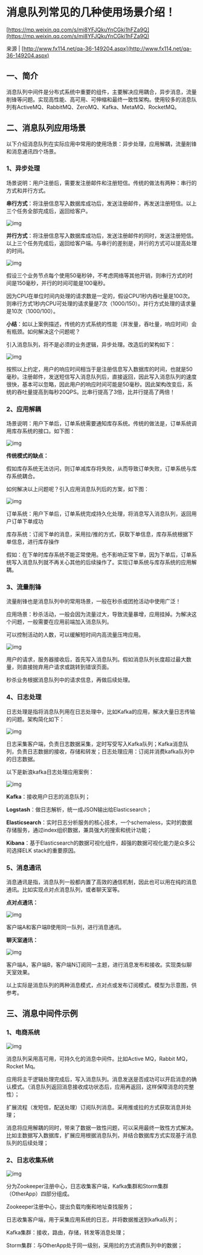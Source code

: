 # 消息队列常见的几种使用场景介绍！

[https://mp.weixin.qq.com/s/mi8YFJQkuYnCGki1hFZa9Q](https://mp.weixin.qq.com/s/mi8YFJQkuYnCGki1hFZa9Q)

来源 \| [http://www.fx114.net/qa-36-149204.aspx](http://www.fx114.net/qa-36-149204.aspx)

## **一、简介**

消息队列中间件是分布式系统中重要的组件，主要解决应用耦合，异步消息，流量削锋等问题。实现高性能、高可用、可伸缩和最终一致性架构。使用较多的消息队列有ActiveMQ、RabbitMQ、ZeroMQ、Kafka、MetaMQ、RocketMQ。

## **二、消息队列应用场景**

以下介绍消息队列在实际应用中常用的使用场景：异步处理，应用解耦，流量削锋和消息通讯四个场景。

### **1、异步处理**

场景说明：用户注册后，需要发注册邮件和注册短信。传统的做法有两种：串行的方式和并行方式。

**串行方式**：将注册信息写入数据库成功后，发送注册邮件，再发送注册短信。以上三个任务全部完成后，返回给客户。

![img](https://gitee.com/baicaihenxiao/imageDB/raw/master/uPic/png/2020/07/31/640-20200731103659451-103659.png)

**并行方式**：将注册信息写入数据库成功后，发送注册邮件的同时，发送注册短信。以上三个任务完成后，返回给客户端。与串行的差别是，并行的方式可以提高处理的时间。

![img](https://gitee.com/baicaihenxiao/imageDB/raw/master/uPic/png/2020/07/31/640-20200731103659693-103659.png)

假设三个业务节点每个使用50毫秒钟，不考虑网络等其他开销，则串行方式的时间是150毫秒，并行的时间可能是100毫秒。

因为CPU在单位时间内处理的请求数是一定的，假设CPU1秒内吞吐量是100次。则串行方式1秒内CPU可处理的请求量是7次（1000/150）。并行方式处理的请求量是10次（1000/100）。

**小结**：如以上案例描述，传统的方式系统的性能（并发量，吞吐量，响应时间）会有瓶颈。如何解决这个问题呢？

引入消息队列，将不是必须的业务逻辑，异步处理。改造后的架构如下：

![img](https://gitee.com/baicaihenxiao/imageDB/raw/master/uPic/png/2020/07/31/640-20200731103659973-103700.png)

按照以上约定，用户的响应时间相当于是注册信息写入数据库的时间，也就是50毫秒。注册邮件，发送短信写入消息队列后，直接返回，因此写入消息队列的速度很快，基本可以忽略，因此用户的响应时间可能是50毫秒。因此架构改变后，系统的吞吐量提高到每秒20QPS。比串行提高了3倍，比并行提高了两倍！

### **2、应用解耦**

场景说明：用户下单后，订单系统需要通知库存系统。传统的做法是，订单系统调用库存系统的接口。如下图：

![img](https://gitee.com/baicaihenxiao/imageDB/raw/master/uPic/png/2020/07/31/640-20200731103700249-103700.png)

**传统模式的缺点：**

假如库存系统无法访问，则订单减库存将失败，从而导致订单失败，订单系统与库存系统耦合。

如何解决以上问题呢？引入应用消息队列后的方案，如下图：

![img](https://gitee.com/baicaihenxiao/imageDB/raw/master/uPic/png/2020/07/31/640-20200731103700485-103700.png)

订单系统：用户下单后，订单系统完成持久化处理，将消息写入消息队列，返回用户订单下单成功

库存系统：订阅下单的消息，采用拉/推的方式，获取下单信息，库存系统根据下单信息，进行库存操作

假如：在下单时库存系统不能正常使用。也不影响正常下单，因为下单后，订单系统写入消息队列就不再关心其他的后续操作了。实现订单系统与库存系统的应用解耦。

### **3、流量削锋**

流量削锋也是消息队列中的常用场景，一般在秒杀或团抢活动中使用广泛！

应用场景：秒杀活动，一般会因为流量过大，导致流量暴增，应用挂掉。为解决这个问题，一般需要在应用前端加入消息队列。

可以控制活动的人数，可以缓解短时间内高流量压垮应用。

![img](https://gitee.com/baicaihenxiao/imageDB/raw/master/uPic/png/2020/07/31/640-20200731103700753-103700.png)

用户的请求，服务器接收后，首先写入消息队列。假如消息队列长度超过最大数量，则直接抛弃用户请求或跳转到错误页面。

秒杀业务根据消息队列中的请求信息，再做后续处理。

### **4、日志处理**

日志处理是指将消息队列用在日志处理中，比如Kafka的应用，解决大量日志传输的问题。架构简化如下：

![img](https://gitee.com/baicaihenxiao/imageDB/raw/master/uPic/png/2020/07/31/640-20200731103700937-103701.png)

日志采集客户端，负责日志数据采集，定时写受写入Kafka队列；Kafka消息队列，负责日志数据的接收，存储和转发；日志处理应用：订阅并消费kafka队列中的日志数据。

以下是新浪kafka日志处理应用案例：

![img](https://gitee.com/baicaihenxiao/imageDB/raw/master/uPic/png/2020/07/31/640-20200731103701347-103701.png)

**Kafka**：接收用户日志的消息队列；

**Logstash**：做日志解析，统一成JSON输出给Elasticsearch；

**Elasticsearch**：实时日志分析服务的核心技术，一个schemaless，实时的数据存储服务，通过index组织数据，兼具强大的搜索和统计功能；

**Kibana**：基于Elasticsearch的数据可视化组件，超强的数据可视化能力是众多公司选择ELK stack的重要原因。

### **5、消息通讯**

消息通讯是指，消息队列一般都内置了高效的通信机制，因此也可以用在纯的消息通讯。比如实现点对点消息队列，或者聊天室等。

**点对点通讯：**

![img](https://gitee.com/baicaihenxiao/imageDB/raw/master/uPic/png/2020/07/31/640-20200731103701617-103701.png)

客户端A和客户端B使用同一队列，进行消息通讯。

**聊天室通讯：**

![img](https://gitee.com/baicaihenxiao/imageDB/raw/master/uPic/png/2020/07/31/640-20200731103701811-103701.png)

客户端A，客户端B，客户端N订阅同一主题，进行消息发布和接收。实现类似聊天室效果。

以上实际是消息队列的两种消息模式，点对点或发布订阅模式。模型为示意图，供参考。

## **三、消息中间件示例**

### **1、电商系统**

![img](https://gitee.com/baicaihenxiao/imageDB/raw/master/uPic/jpg/2020/07/31/640-20200731103701991-103702.jpg)

消息队列采用高可用，可持久化的消息中间件。比如Active MQ，Rabbit MQ，Rocket Mq。

应用将主干逻辑处理完成后，写入消息队列。消息发送是否成功可以开启消息的确认模式。（消息队列返回消息接收成功状态后，应用再返回，这样保障消息的完整性）；

扩展流程（发短信，配送处理）订阅队列消息。采用推或拉的方式获取消息并处理；

消息将应用解耦的同时，带来了数据一致性问题，可以采用最终一致性方式解决。比如主数据写入数据库，扩展应用根据消息队列，并结合数据库方式实现基于消息队列的后续处理；

### **2、日志收集系统**

![img](https://gitee.com/baicaihenxiao/imageDB/raw/master/uPic/jpg/2020/07/31/640-20200731103702204-103702.jpg)

分为Zookeeper注册中心，日志收集客户端，Kafka集群和Storm集群（OtherApp）四部分组成。

Zookeeper注册中心，提出负载均衡和地址查找服务；

日志收集客户端，用于采集应用系统的日志，并将数据推送到kafka队列；

Kafka集群：接收，路由，存储，转发等消息处理；

Storm集群：与OtherApp处于同一级别，采用拉的方式消费队列中的数据；

